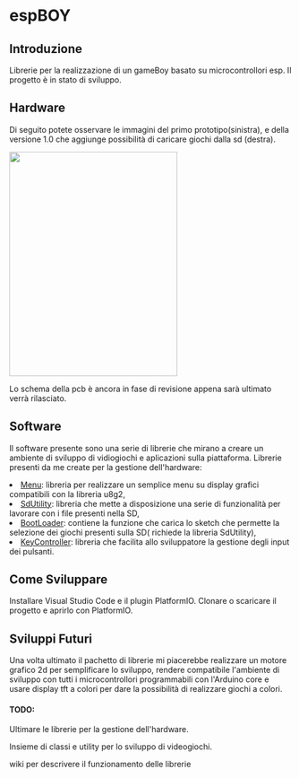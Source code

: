 <h1>espBOY</h1>

<h2>Introduzione</h2>

Librerie per la realizzazione di un gameBoy basato su microcontrollori esp. 
Il progetto è in stato di sviluppo.

<h2>Hardware</h2>

<p>Di seguito potete osservare le immagini del primo prototipo(sinistra), e della versione 1.0 che aggiunge possibilità di caricare giochi dalla sd (destra). </p>

<image src="https://github.com/LucaCarrero/espBoy_Lib/blob/master/projectFile/IMG_20200906_102929.jpg" width="300" height="400"/>
<p> Lo schema della pcb è ancora in fase di revisione appena sarà ultimato verrà rilasciato.</p>

<h2>Software</h2>

Il software presente sono una serie di librerie che mirano a creare un ambiente di sviluppo di vidiogiochi e aplicazioni sulla piattaforma.
Librerie presenti da me create per la gestione dell'hardware:
    <li><a href="https://github.com/LucaCarrero/espBoy_Lib/tree/master/lib/Menu">Menu</a>: libreria per realizzare un semplice menu su display grafici compatibili con la libreria u8g2,</li>
    <li><a href="https://github.com/LucaCarrero/espBoy_Lib/tree/master/lib/sdUtility">SdUtility</a>: libreria che mette a disposizione una serie di funzionalità per lavorare con i file presenti nella SD,</li>
    <li><a href="https://github.com/LucaCarrero/espBoy_Lib/tree/master/lib/BootLoader">BootLoader</a>: contiene la funzione che carica lo sketch che permette la selezione dei giochi presenti sulla SD( richiede la libreria SdUtility),</li>
    <li><a href="https://github.com/LucaCarrero/espBoy_Lib/tree/master/lib/KeyController">KeyController</a>: libreria che facilita allo sviluppatore la gestione degli input dei pulsanti.</li>
    
<h2>Come Sviluppare</h2> 
Installare Visual Studio Code e il plugin PlatformIO.
Clonare o scaricare il progetto e aprirlo con PlatformIO.

<h2>Sviluppi Futuri</h2>
Una volta ultimato il pachetto di librerie mi piacerebbe realizzare un motore grafico 2d per semplificare lo sviluppo, 
 rendere compatibile l'ambiente di sviluppo con tutti i microcontrollori programmabili con l'Arduino core e usare display tft a colori per dare la possibilità di realizzare giochi a colori.
 
<h4>TODO: </h4>Ultimare le librerie per la gestione dell'hardware.<p>Insieme di classi e utility per lo sviluppo di videogiochi.</p><p>wiki per descrivere il funzionamento delle librerie</p>
